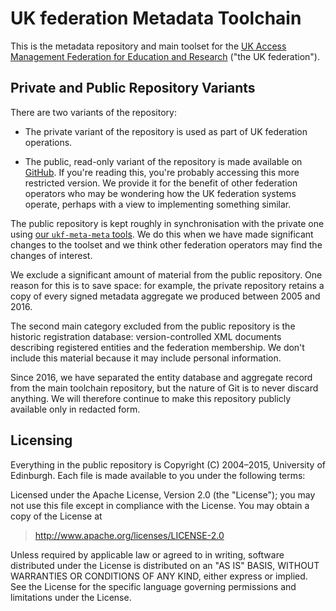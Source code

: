 # UK federation Metadata Toolchain

This is the metadata repository and main toolset for the [UK Access Management Federation for Education and Research](http://ukfederation.org.uk) ("the UK federation").

## Private and Public Repository Variants

There are two variants of the repository:

* The private variant of the repository is used as part of UK federation operations.

* The public, read-only variant of the repository is made available on [GitHub](https://github.com/ukf/ukf-meta). If you're reading this, you're probably accessing this more restricted version. We provide it for the benefit of other federation operators who may be wondering how the UK federation systems operate, perhaps with a view to implementing something similar.

The public repository is kept roughly in synchronisation with the private one using [our `ukf-meta-meta` tools](https://github.com/ukf/ukf-meta-meta). We do this when we have made significant changes to the toolset and we think other federation operators may find the changes of interest.

We exclude a significant amount of material from the public repository. One reason for this is to save space: for example, the private repository retains a copy of every signed metadata aggregate we produced between 2005 and 2016.

The second main category excluded from the public repository is the historic registration database: version-controlled XML documents describing registered entities and the federation membership. We don't include this material because it may include personal information.

Since 2016, we have separated the entity database and aggregate record from the main toolchain repository, but the nature of Git is to never discard anything. We will therefore continue to make this repository publicly available only in redacted form.

## Licensing

Everything in the public repository is Copyright (C) 2004&ndash;2015, University of Edinburgh. Each file is made available to you under the following terms:

Licensed under the Apache License, Version 2.0 (the "License");
you may not use this file except in compliance with the License.
You may obtain a copy of the License at

> <http://www.apache.org/licenses/LICENSE-2.0>

Unless required by applicable law or agreed to in writing, software
distributed under the License is distributed on an "AS IS" BASIS,
WITHOUT WARRANTIES OR CONDITIONS OF ANY KIND, either express or implied.
See the License for the specific language governing permissions and
limitations under the License.
